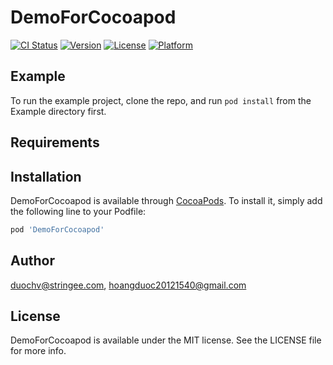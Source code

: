 # DemoForCocoapod

[![CI Status](http://img.shields.io/travis/duochv@stringee.com/DemoForCocoapod.svg?style=flat)](https://travis-ci.org/duochv@stringee.com/DemoForCocoapod)
[![Version](https://img.shields.io/cocoapods/v/DemoForCocoapod.svg?style=flat)](http://cocoapods.org/pods/DemoForCocoapod)
[![License](https://img.shields.io/cocoapods/l/DemoForCocoapod.svg?style=flat)](http://cocoapods.org/pods/DemoForCocoapod)
[![Platform](https://img.shields.io/cocoapods/p/DemoForCocoapod.svg?style=flat)](http://cocoapods.org/pods/DemoForCocoapod)

## Example

To run the example project, clone the repo, and run `pod install` from the Example directory first.

## Requirements

## Installation

DemoForCocoapod is available through [CocoaPods](http://cocoapods.org). To install
it, simply add the following line to your Podfile:

```ruby
pod 'DemoForCocoapod'
```

## Author

duochv@stringee.com, hoangduoc20121540@gmail.com

## License

DemoForCocoapod is available under the MIT license. See the LICENSE file for more info.
